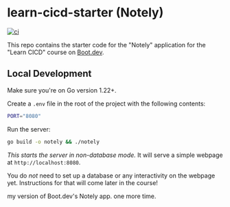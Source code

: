# learn-cicd-starter (Notely)

[![ci](https://github.com/pravinkori/learn-cicd-starter/actions/workflows/ci.yml/badge.svg?branch=addtests)](https://github.com/pravinkori/learn-cicd-starter/actions/workflows/ci.yml)


This repo contains the starter code for the "Notely" application for the "Learn CICD" course on [Boot.dev](https://boot.dev).

## Local Development

Make sure you're on Go version 1.22+.

Create a `.env` file in the root of the project with the following contents:

```bash
PORT="8080"
```

Run the server:

```bash
go build -o notely && ./notely
```

*This starts the server in non-database mode.* It will serve a simple webpage at `http://localhost:8080`.

You do *not* need to set up a database or any interactivity on the webpage yet. Instructions for that will come later in the course!

my version of Boot.dev's Notely app. one more time.